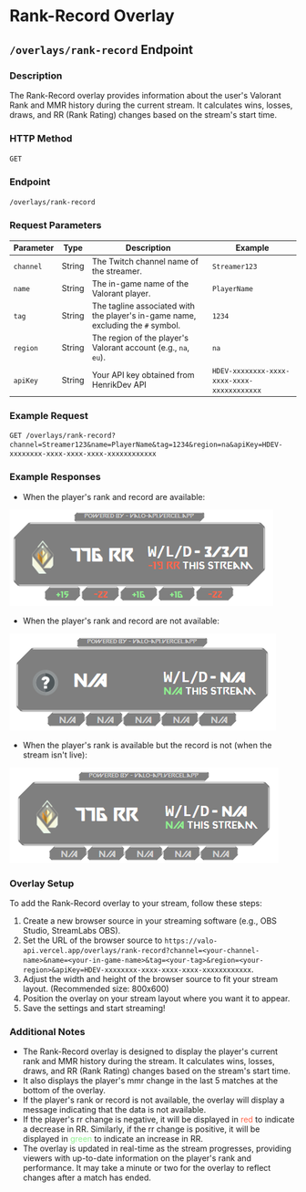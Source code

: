 # Rank-Record Overlay

## `/overlays/rank-record` Endpoint

### Description

The Rank-Record overlay provides information about the user's Valorant Rank and MMR history during the current stream. It calculates wins, losses, draws, and RR (Rank Rating) changes based on the stream's start time.

### HTTP Method

`GET`

### Endpoint

`/overlays/rank-record`

### Request Parameters

| Parameter | Type   | Description                                                                      | Example                                     |
| --------- | ------ | -------------------------------------------------------------------------------- | ------------------------------------------- |
| `channel` | String | The Twitch channel name of the streamer.                                         | `Streamer123`                               |
| `name`    | String | The in-game name of the Valorant player.                                         | `PlayerName`                                |
| `tag`     | String | The tagline associated with the player's in-game name, excluding the `#` symbol. | `1234`                                      |
| `region`  | String | The region of the player's Valorant account (e.g., `na`, `eu`).                  | `na`                                        |
| `apiKey`  | String | Your API key obtained from HenrikDev API                                         | `HDEV-xxxxxxxx-xxxx-xxxx-xxxx-xxxxxxxxxxxx` |

### Example Request

```plaintext
GET /overlays/rank-record?channel=Streamer123&name=PlayerName&tag=1234&region=na&apiKey=HDEV-xxxxxxxx-xxxx-xxxx-xxxx-xxxxxxxxxxxx
```

### Example Responses

- When the player's rank and record are available:

![overlay-example1](../assets/images/rank-record-overlay-example1.png)

- When the player's rank and record are not available:

![overlay-example2](../assets/images/rank-record-overlay-example2.png)

- When the player's rank is available but the record is not (when the stream isn't live):

![overlay-example3](../assets/images/rank-record-overlay-example3.png)

### Overlay Setup

To add the Rank-Record overlay to your stream, follow these steps:

1. Create a new browser source in your streaming software (e.g., OBS Studio, StreamLabs OBS).
2. Set the URL of the browser source to `https://valo-api.vercel.app/overlays/rank-record?channel=<your-channel-name>&name=<your-in-game-name>&tag=<your-tag>&region=<your-region>&apiKey=HDEV-xxxxxxxx-xxxx-xxxx-xxxx-xxxxxxxxxxxx`.
3. Adjust the width and height of the browser source to fit your stream layout. (Recommended size: 800x600)
4. Position the overlay on your stream layout where you want it to appear.
5. Save the settings and start streaming!

### Additional Notes

- The Rank-Record overlay is designed to display the player's current rank and MMR history during the stream. It calculates wins, losses, draws, and RR (Rank Rating) changes based on the stream's start time.
- It also displays the player's mmr change in the last 5 matches at the bottom of the overlay.
- If the player's rank or record is not available, the overlay will display a message indicating that the data is not available.
- If the player's rr change is negative, it will be displayed in <span style= "color:tomato">red</span> to indicate a decrease in RR. Similarly, if the rr change is positive, it will be displayed in <span style="color:lightgreen">green</span> to indicate an increase in RR.
- The overlay is updated in real-time as the stream progresses, providing viewers with up-to-date information on the player's rank and performance. It may take a minute or two for the overlay to reflect changes after a match has ended.